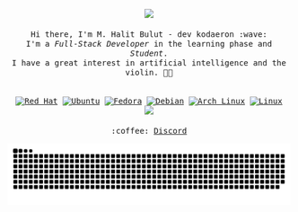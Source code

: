 <p align="center">
  <img src="https://user-images.githubusercontent.com/5679180/79618120-0daffb80-80be-11ea-819e-d2b0fa904d07.gif" width="27px">
  <br><br>
  <samp>
    Hi there, I'm M. Halit Bulut - dev kodaeron :wave:<br>
    I'm a <em>Full-Stack Developer</em> in the learning phase and <em>Student</em>.<br>
    I have a great interest in artificial intelligence and the violin. 🎻🎵<br>
    <br><br>
            <a href="hhttps://www.redhat.com"><img alt="Red Hat" src="https://img.shields.io/badge/Red%20Hat-B8001F?style=flat&logo=redhat&logoColor=white"></img></a>
        <a href="https://ubuntu.com"><img alt="Ubuntu" src="https://img.shields.io/badge/Ubuntu-E95420?style=flat&logo=ubuntu&logoColor=white"></img></a>
    <a href="https://getfedora.org"><img alt="Fedora" src="https://img.shields.io/badge/Fedora-294172?style=flat&logo=fedora&logoColor=white"></img></a>
<a href="https://debian.org"><img alt="Debian" src="https://img.shields.io/badge/Debian-d70a53?style=flat&logo=debian&logoColor=white"></img></a>
    <a href="https://archlinux.org"><img alt="Arch Linux" src="https://img.shields.io/badge/Arch_Linux-1793D1?style=flat&logo=arch-linux&logoColor=white"></img></a>
    <a href="https://kernel.org"><img alt="Linux" src="https://img.shields.io/badge/Linux-FCC624?style=flat&logo=linux&logoColor=black"></img></a>
    <br><img src="https://komarev.com/ghpvc/?username=mbhalit">
    <br><br>:coffee: <a href="https://discordapp.com/users/669548362512465944">Discord</a>
  </samp>
</p>

![Snake animation Contribution Graph](https://raw.githubusercontent.com/platane/snk/output/github-contribution-grid-snake-dark.svg)
